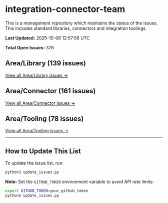 # integration-connector-team
This is a management repository which maintains the status of the issues. This includes standard libraries, connectors and integration toolings.

**Last Updated:** 2025-10-06 12:57:56 UTC

**Total Open Issues:** 378

## Area/Library (139 issues)

[View all Area/Library issues →](https://github.com/ballerina-platform/ballerina-library/issues?q=is%3Aissue+is%3Aopen+label%3AArea%2FLibrary)

## Area/Connector (161 issues)

[View all Area/Connector issues →](https://github.com/ballerina-platform/ballerina-library/issues?q=is%3Aissue+is%3Aopen+label%3AArea%2FConnector)

## Area/Tooling (78 issues)

[View all Area/Tooling issues →](https://github.com/ballerina-platform/ballerina-library/issues?q=is%3Aissue+is%3Aopen+label%3AArea%2FTooling)

---

## How to Update This List

To update the issue list, run:

```bash
python3 update_issues.py
```

**Note:** Set the `GITHUB_TOKEN` environment variable to avoid API rate limits:

```bash
export GITHUB_TOKEN=your_github_token
python3 update_issues.py
```

